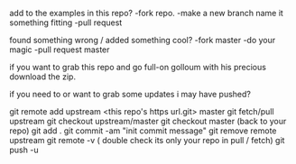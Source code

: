 add to the examples in this repo?
-fork repo.
-make a new branch name it something fitting
-pull request

found something wrong / added something cool?
-fork master
-do your magic
-pull request master

if you want to grab this repo and go full-on golloum with his precious
download the zip.

if you need to or want to grab some updates i may have pushed?

git remote add upstream <this repo's https url.git> master
git fetch/pull upstream
git checkout upstream/master
git checkout master (back to your repo)
git add .
git commit -am "init commit message"
git remove remote upstream
git remote -v ( double check its only your repo in pull / fetch)
git push -u
